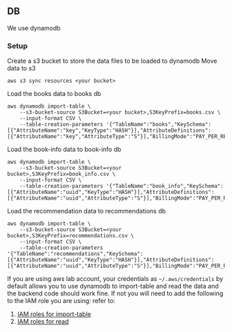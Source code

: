 ## DB
We use dynamodb

### Setup
Create a s3 bucket to store the data files to be loaded to dynamodb
Move data to s3
```
aws s3 sync resources <your bucket>
```
Load the books data to books db
```
aws dynamodb import-table \
	--s3-bucket-source S3Bucket=<your bucket>,S3KeyPrefix=books.csv \
	--input-format CSV \
	--table-creation-parameters '{"TableName":"books","KeySchema": [{"AttributeName":"key","KeyType":"HASH"}],"AttributeDefinitions":[{"AttributeName":"key","AttributeType":"S"}],"BillingMode":"PAY_PER_REQUEST"}'
```
Load the book-info data to book-info db
```
aws dynamodb import-table \
	--s3-bucket-source S3Bucket=<your bucket>,S3KeyPrefix=book_info.csv \
	--input-format CSV \
	--table-creation-parameters '{"TableName":"book_info","KeySchema": [{"AttributeName":"uuid","KeyType":"HASH"}],"AttributeDefinitions":[{"AttributeName":"uuid","AttributeType":"S"}],"BillingMode":"PAY_PER_REQUEST"}'
```
Load the recommendation data to recommendations db
```
aws dynamodb import-table \
	--s3-bucket-source S3Bucket=<your bucket>,S3KeyPrefix=recommendations.csv \
	--input-format CSV \
	--table-creation-parameters '{"TableName":"recommendations","KeySchema": [{"AttributeName":"uuid","KeyType":"HASH"}],"AttributeDefinitions":[{"AttributeName":"uuid","AttributeType":"S"}],"BillingMode":"PAY_PER_REQUEST"}'
```

If you are using aws lab account, your credentials as `~/.aws/credentials` by default allows you to use dynamodb to import-table and read the data and the backend code should work fine. If not you will need to add the following to the IAM role you are using: refer to:
1. [IAM roles for import-table](https://docs.aws.amazon.com/amazondynamodb/latest/developerguide/S3DataImport.Requesting.html)
2. [IAM roles for read](https://docs.aws.amazon.com/IAM/latest/UserGuide/reference_policies_examples_dynamodb_specific-table.html)